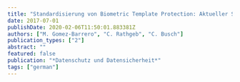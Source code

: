 ```yaml
---
title: "Standardisierung von Biometric Template Protection: Aktueller Status und Bewertung der Verknüpfbarkeit"
date: 2017-07-01
publishDate: 2020-02-06T11:50:01.883381Z
authors: ["M. Gomez-Barrero", "C. Rathgeb", "C. Busch"]
publication_types: ["2"]
abstract: ""
featured: false
publication: "*Datenschutz und Datensicherheit*"
tags: ["german"]
---
```


